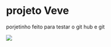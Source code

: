 <h1>projeto Veve</h1>
<p>porjetinho feito para testar o git hub e git</p>
<img src = "https://services.meteored.com/img/article/inteligencia-artificial-aprende-a-reconstruir-imagens-vistas-por-pessoas-ciencia-fotos-1679175318563_1024.jpg">
